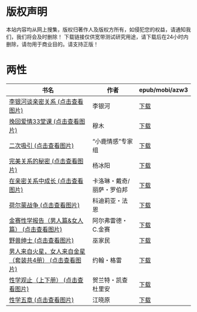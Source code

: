 # 版权声明

本站内容均从网上搜集，版权归著作人及版权方所有，如侵犯您的权益，请通知我们，我们将会及时删除！ 下载链接仅供宽带测试研究用途，请下载后在24小时内删除，请勿用于商业目的。请支持正版！

# 两性

| 书名 | 作者 | epub/mobi/azw3 |
| --- | --- | --- |
| [李银河谈亲密关系 (点击查看图片)](https://www.dushupai.com/attachment/2024/06/12/e8ddc9320cef8408.jpg) | 李银河 | [下载](https://url89.ctfile.com/f/31084289-1375500598-6535b1?p=8866) |
| [挽回爱情33堂课 (点击查看图片)](https://www.dushupai.com/attachment/2024/06/09/4d5d9b373589eb76.jpg) | 穆木 | [下载](https://url89.ctfile.com/f/31084289-1356985810-12567b?p=8866) |
| [二次吸引 (点击查看图片)](https://www.dushupai.com/attachment/2024/06/08/5cfa6632b533f1b9.jpg) | “小鹿情感”专家组 | [下载](https://url89.ctfile.com/f/31084289-1357046374-029af9?p=8866) |
| [完美关系的秘密 (点击查看图片)](https://www.dushupai.com/attachment/2024/06/07/dfa1295f0b40eee0.jpg) | 杨冰阳 | [下载](https://url89.ctfile.com/f/31084289-1357041142-df8089?p=8866) |
| [在亲密关系中成长 (点击查看图片)](https://www.dushupai.com/attachment/2024/06/07/641ce6a11a5b1439.jpg) | 卡洛琳・戴奇/丽萨・罗伯邦 | [下载](https://url89.ctfile.com/f/31084289-1357035235-00c39b?p=8866) |
| [荷尔蒙战争 (点击查看图片)](https://www.dushupai.com/attachment/2024/06/04/40822fd580bbf332.jpg) | 科迪莉亚・法恩 | [下载](https://url89.ctfile.com/f/31084289-1357020769-c67cdf?p=8866) |
| [金赛性学报告（男人篇&#038;女人篇） (点击查看图片)](https://www.dushupai.com/attachment/2024/06/04/cd02106448d3c816.jpg) | 阿尔弗雷德・C.金赛 | [下载](https://url89.ctfile.com/f/31084289-1357020571-87df7c?p=8866) |
| [野兽绅士 (点击查看图片)](https://www.dushupai.com/attachment/2024/06/02/7e1b57698b6b1eac.jpg) | 巫家民 | [下载](https://url89.ctfile.com/f/31084289-1357012660-d06b04?p=8866) |
| [男人来自火星，女人来自金星（套装共4册） (点击查看图片)](https://www.dushupai.com/attachment/2024/06/02/30ce6c54b5f29815.jpg) | 约翰・格雷 | [下载](https://url89.ctfile.com/f/31084289-1357009642-8a90b2?p=8866) |
| [性学观止（上下册） (点击查看图片)](https://www.dushupai.com/attachment/2024/06/01/8879ad41f1cebfb6.jpg) | 贺兰特・凯查杜里安 | [下载](https://url89.ctfile.com/f/31084289-1357007677-8999d8?p=8866) |
| [性学五章 (点击查看图片)](https://www.dushupai.com/attachment/2024/06/01/d5b7718ab7db8e92.jpg) | 江晓原 | [下载](https://url89.ctfile.com/f/31084289-1357007680-460638?p=8866) |
